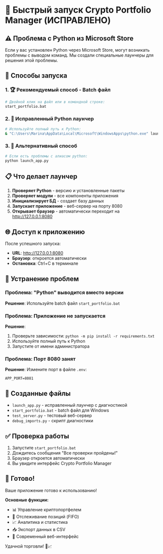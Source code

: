 # 🚀 Быстрый запуск Crypto Portfolio Manager (ИСПРАВЛЕНО)

## ⚠️ Проблема с Python из Microsoft Store

Если у вас установлен Python через Microsoft Store, могут возникать проблемы с выводом команд. Мы создали специальные лаунчеры для решения этой проблемы.

## 🎯 Способы запуска

### 1. 🏆 Рекомендуемый способ - Batch файл
```bash
# Двойной клик на файл или в командной строке:
start_portfolio.bat
```

### 2. 🔧 Исправленный Python лаунчер
```bash
# Используйте полный путь к Python:
& "C:\Users\Marina\AppData\Local\Microsoft\WindowsApps\python.exe" launch_app.py
```

### 3. 🐍 Альтернативный способ
```bash
# Если есть проблемы с алиасом python:
python launch_app.py
```

## 📋 Что делает лаунчер

1. **Проверяет Python** - версию и установленные пакеты
2. **Проверяет модули** - все компоненты приложения
3. **Инициализирует БД** - создает базу данных
4. **Запускает приложение** - веб-сервер на порту 8080
5. **Открывает браузер** - автоматически переходит на http://127.0.0.1:8080

## 🌐 Доступ к приложению

После успешного запуска:
- **URL**: http://127.0.0.1:8080
- **Браузер**: откроется автоматически
- **Остановка**: Ctrl+C в терминале

## 🔧 Устранение проблем

### Проблема: "Python" выводится вместо версии
**Решение**: Используйте batch файл `start_portfolio.bat`

### Проблема: Приложение не запускается
**Решение**: 
1. Проверьте зависимости: `python -m pip install -r requirements.txt`
2. Используйте полный путь к Python
3. Запустите от имени администратора

### Проблема: Порт 8080 занят
**Решение**: Измените порт в файле `.env`:
```env
APP_PORT=8081
```

## 📁 Созданные файлы

- `launch_app.py` - исправленный лаунчер с диагностикой
- `start_portfolio.bat` - batch файл для Windows
- `test_server.py` - тестовый веб-сервер
- `debug_imports.py` - скрипт диагностики

## ✅ Проверка работы

1. Запустите `start_portfolio.bat`
2. Дождитесь сообщения "Все проверки пройдены!"
3. Браузер откроется автоматически
4. Вы увидите интерфейс Crypto Portfolio Manager

## 🎉 Готово!

Ваше приложение готово к использованию! 

**Основные функции:**
- 📊 Управление криптопортфелем
- 💼 Отслеживание позиций (FIFO)
- 📈 Аналитика и статистика
- 📥 Экспорт данных в CSV
- 🎨 Современный веб-интерфейс

Удачной торговли! 🚀📈
